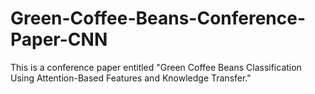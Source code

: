 # Green-Coffee-Beans-Conference-Paper-CNN
This is a conference paper entitled "Green Coffee Beans Classification Using Attention-Based Features and Knowledge Transfer."
